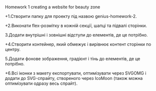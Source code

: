 Homework 1 сreating a website for beauty zone

+1.Створити папку для проекту під назвою genius-homework-2.

+2.Виконати flex-розмітку в кожній секції, шапці та підвалі сторінки.

3.Додати внутрішні і зовнішні відступи до елементів, де це потрібно.

+4.Створити контейнер, який обмежує і вирівнює контент сторінки по центру.

5.Додати фонове зображення, градієнт і тінь до елементів, де це потрібно.

+6.Всі іконки з макету експортувати, оптимізувати через SVGOMG і додати до
SVG-спрайту, створеного через IcoMoon (також можна оптимізувати одразу весь
спрайт).

